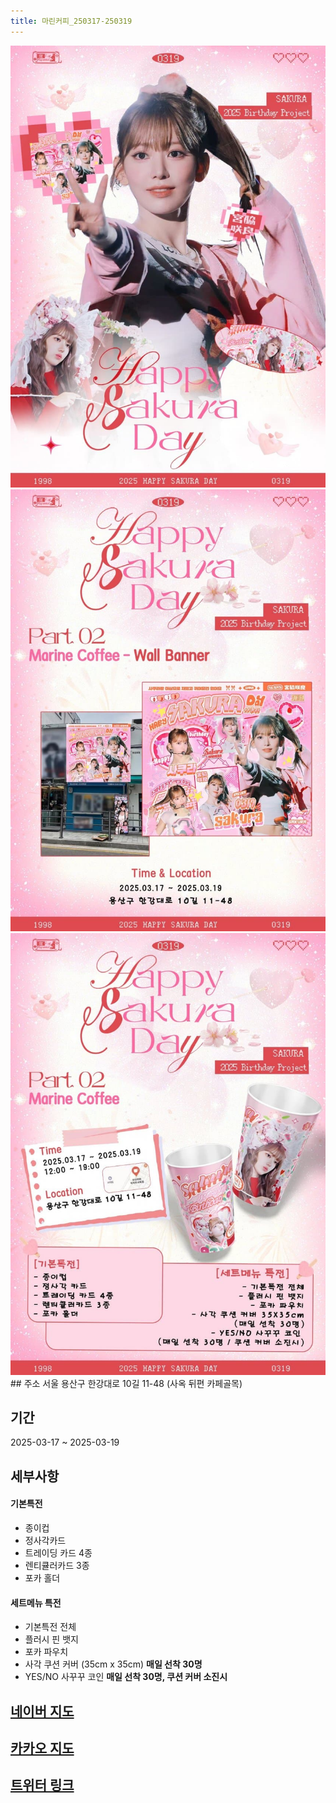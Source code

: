 ```yaml
---
title: 마린커피_250317-250319
---
```


<img src="/assets/1741091047.jpg"/>
<img src="/assets/1741091047 (1).jpg"/>
<img src="/assets/1741091047 (2).jpg"/>
## 주소
서울 용산구 한강대로 10길 11-48
(사옥 뒤편 카페골목)

## 기간
2025-03-17 ~ 2025-03-19

## 세부사항
#### 기본특전
- 종이컵
- 정사각카드
- 트레이딩 카드 4종
- 렌티큘러카드 3종
- 포카 홀더
#### 세트메뉴 특전
- 기본특전 전체
- 플러시 핀 뱃지
- 포카 파우치
- 사각 쿠션 커버 (35cm x 35cm) **매일 선착 30명**
- YES/NO 사꾸꾸 코인 **매일 선착 30명, 쿠션 커버 소진시**

## [네이버 지도](https://naver.me/G58beepd)
## [카카오 지도](https://place.map.kakao.com/2050278491)
## [트위터 링크](https://x.com/39Miyawakis/status/1891413786373837091?t=PXswn6SZjW0OOq9WBbQEAQ&s=19)
